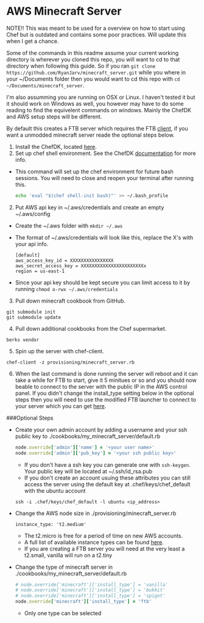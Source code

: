# AWS Minecraft Server

NOTE!! This was meant to be used for a overview on how to start using Chef but is outdated and contains some poor practices. Will update this when I get a chance.

Some of the commands in this readme assume your current working directory is wherever you cloned this repo, you will want to cd to that
      directory when following this guide. So if you ran `git clone https://github.com/RyanJarv/minecraft_server.git` while you where in your
      ~/Documents folder then you would want to cd this repo with `cd ~/Documents/minecraft_server`.
      
I'm also assumming you are running on OSX or Linux. I haven't tested it but it should work on Windows as well, you however may have to do some reading to find the equivelent commands on windows. Mainly the ChefDK and AWS setup steps will be different.

By default this creates a FTB server which requires the FTB <a href=http://www.feed-the-beast.com/>client</a>, if you want a unmodded minecraft server reade the optional steps below.

1. Install the ChefDK, located <a href=https://downloads.chef.io/chef-dk/>here</a>.
2. Set up chef shell environment. See the ChefDK <a href=https://docs.chef.io/install_dk.html>documentation</a>
   for more info.

  * This command will set up the chef environment for future bash sessions. You will need to close and reopen your
    terminal after running this.

    ```bash
    echo 'eval "$(chef shell-init bash)"' >> ~/.bash_profile
    ```

2. Put AWS api key in ~/.aws/credentials and create an empty ~/.aws/config

  * Create the ~/.aws folder with `mkdir ~/.aws`

  * The format of ~/.aws/credentials will look like this, replace the X's with your api info.

      ````
      [default]
      aws_access_key_id = XXXXXXXXXXXXXXXX
      aws_secret_access_key = XXXXXXXXXXXXXXXXXXXXXXXx
      region = us-east-1
      ````
  * Since your api key should be kept secure you can limit access to it by running `chmod o-rwx ~/.aws/credentials`

3. Pull down minecraft cookbook from GitHub.

  ```
  git submodule init
  git submodule update
  ```

4. Pull down additional cookbooks from the Chef supermarket.

  ```
  berks vendor
  ```

5. Spin up the server with chef-client.

  ```chef-client -z provisioning/minecraft_server.rb```
  
6. When the last command is done running the server will reboot and it can take a while for FTB to start, give it 5 minitues or so and you should now beable to connect to the server with the public IP in the AWS control panel. If you didn't change the install_type setting below in the optional steps then you will need to use the modified FTB launcher to connect to your server which you can get <a href=http://www.feed-the-beast.com/>here</a>.


###Optional Steps


* Create your own admin account by adding a username and your ssh public key to ./cookbooks/my_minecraft_server/default.rb

  ```ruby
  node.override['admin']['name'] = '<your user name>'
  node.override['admin']['pub_key'] = '<your ssh public key>'
  ```

  * If you don't have a ssh key you can generate one with `ssh-keygen`. Your public key will be located at ~/.ssh/id_rsa.pub
  * If you don't create an account usuing these attributes you can still access the server using the default key at     .chef/keys/chef_default with the ubuntu account

  ```ssh -i .chef/keys/chef_default -l ubuntu <ip_address>```

* Change the AWS node size in ./provisioning/minecraft_server.rb

  ```instance_type: 't2.medium'```

  * The t2.micro is free for a period of time on new AWS accounts.
  * A full list of available instance types can be found <a href=https://aws.amazon.com/ec2/instance-types/>here</a>.
  * If you are creating a FTB server you will need at the very least a t2.small, vanilla will run on a t2.tiny

* Change the type of minecraft server in ./cookbooks/my_minecraft_server/default.rb

  ```ruby
  # node.override['minecraft']['install_type'] = 'vanilla'
  # node.override['minecraft']['install_type'] = 'bukkit'
  # node.override['minecraft']['install_type'] = 'spigot'
  node.override['minecraft']['install_type'] = 'ftb'
  ```

  * Only one type can be selected

